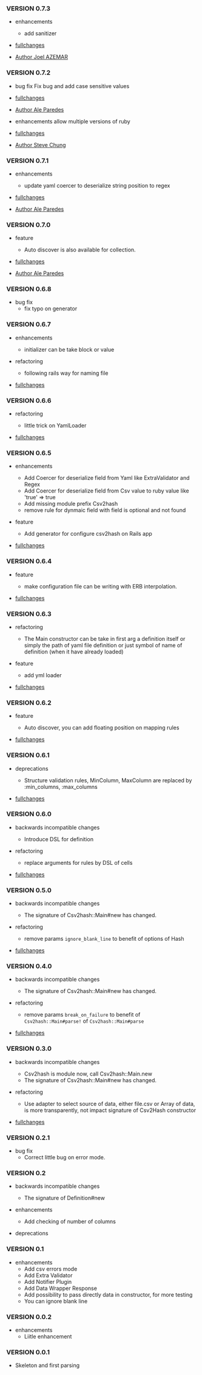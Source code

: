 ### VERSION 0.7.3

* enhancements
  * add sanitizer

* [fullchanges](https://github.com/FinalCAD/csv2hash/pull/24)
* [Author Joel AZEMAR](https://github.com/joel)

### VERSION 0.7.2

* bug fix
  Fix bug and add case sensitive values
* [fullchanges](https://github.com/FinalCAD/csv2hash/pull/22)
* [Author Ale Paredes](https://github.com/ale7714)

* enhancements
  allow multiple versions of ruby
* [fullchanges](https://github.com/FinalCAD/csv2hash/pull/23)
* [Author Steve Chung](https://github.com/s12chung)

### VERSION 0.7.1

* enhancements
  * update yaml coercer to deserialize string position to regex

* [fullchanges](https://github.com/FinalCAD/csv2hash/pull/21)

* [Author Ale Paredes](https://github.com/ale7714)

### VERSION 0.7.0

* feature
  * Auto discover is also available for collection.

* [fullchanges](https://github.com/FinalCAD/csv2hash/pull/20)

* [Author Ale Paredes](https://github.com/ale7714)

### VERSION 0.6.8

* bug fix
  * fix typo on generator

### VERSION 0.6.7

* enhancements
  * initializer can be take block or value

* refactoring
  * following rails way for naming file

* [fullchanges](https://github.com/FinalCAD/csv2hash/pull/17)

### VERSION 0.6.6

* refactoring
  * little trick on YamlLoader

* [fullchanges](https://github.com/FinalCAD/csv2hash/commit/a4b3fb5b6cdb3ed41b039f68391b30054fab3668)

### VERSION 0.6.5

* enhancements
  * Add Coercer for deserialize field from Yaml like ExtraValidator and Regex
  * Add Coercer for deserialize field from Csv value to ruby value like 'true' => true
  * Add missing module prefix Csv2hash
  * remove rule for dynmaic field with field is optional and not found

* feature
  * Add generator for configure csv2hash on Rails app

* [fullchanges](https://github.com/FinalCAD/csv2hash/pull/16)

### VERSION 0.6.4

* feature
  * make configuration file can be writing with ERB interpolation.

* [fullchanges](https://github.com/FinalCAD/csv2hash/pull/15)

### VERSION 0.6.3

* refactoring
  * The Main constructor can be take in first arg a definition itself or simply the path of yaml file definition or just symbol of name of definition (when it have already loaded)

* feature
  * add yml loader

* [fullchanges](https://github.com/FinalCAD/csv2hash/pull/14)

### VERSION 0.6.2

* feature
  * Auto discover, you can add floating position on mapping rules

* [fullchanges](https://github.com/FinalCAD/csv2hash/pull/12)

### VERSION 0.6.1

* deprecations
  * Structure validation rules, MinColumn, MaxColumn are replaced by :min_columns, :max_columns

* [fullchanges](https://github.com/FinalCAD/csv2hash/pull/11)

### VERSION 0.6.0

* backwards incompatible changes
  * Introduce DSL for definition

* refactoring
  * replace arguments for rules by DSL of cells

* [fullchanges](https://github.com/FinalCAD/csv2hash/pull/10)

### VERSION 0.5.0

* backwards incompatible changes
  * The signature of Csv2hash::Main#new has changed.

* refactoring
  * remove params ``` ignore_blank_line ``` to benefit of options of Hash

* [fullchanges](https://github.com/FinalCAD/csv2hash/pull/9)

### VERSION 0.4.0

* backwards incompatible changes
  * The signature of Csv2hash::Main#new has changed.

* refactoring
  * remove params ``` break_on_failure ``` to benefit of ``` Csv2hash::Main#parse! ``` of ``` Csv2hash::Main#parse ```

* [fullchanges](https://github.com/FinalCAD/csv2hash/pull/8)

### VERSION 0.3.0

* backwards incompatible changes
  * Csv2hash is module now, call Csv2hash::Main.new
  * The signature of Csv2hash::Main#new has changed.

* refactoring
  * Use adapter to select source of data, either file.csv or Array of data, is more transparently, not impact signature of Csv2Hash constructor

* [fullchanges](https://github.com/FinalCAD/csv2hash/pull/7)

### VERSION 0.2.1

* bug fix
  * Correct little bug on error mode.

### VERSION 0.2

* backwards incompatible changes
  * The signature of Definition#new

* enhancements
  * Add checking of number of columns

* deprecations

### VERSION 0.1

* enhancements
  * Add csv errors mode
  * Add Extra Validator
  * Add Notifier Plugin
  * Add Data Wrapper Response
  * Add possibility to pass directly data in constructor, for more testing
  * You can ignore blank line

### VERSION 0.0.2

* enhancements
  * Liitle enhancement

### VERSION 0.0.1

* Skeleton and first parsing
